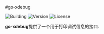 #go-xdebug

![Building](https://img.shields.io/badge/building-passing-green.svg)
![Version](https://img.shields.io/badge/version-1.0.0-blue.svg)
![License](https://img.shields.io/badge/license-MIT-blue.svg)

**go-xdebug**提供了一个用于打印调试信息的接口.
